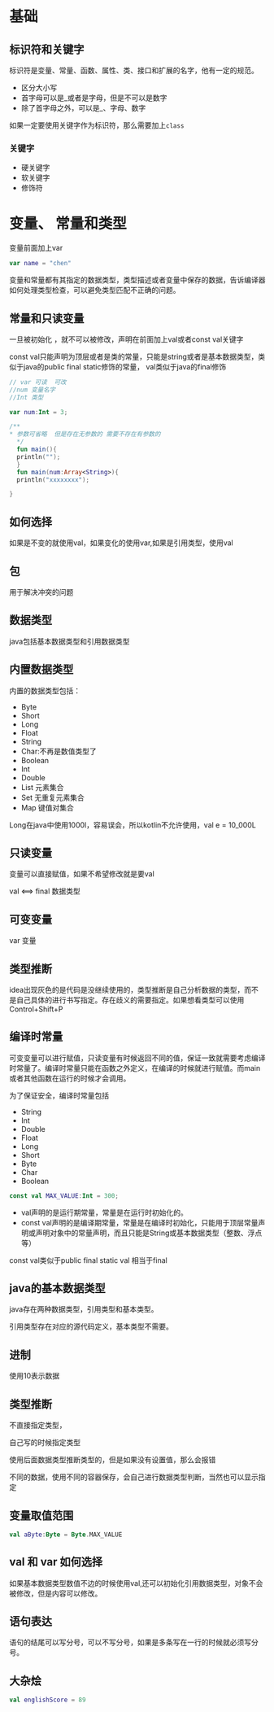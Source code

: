 # 基础

## 标识符和关键字

标识符是变量、常量、函数、属性、类、接口和扩展的名字，他有一定的规范。

- 区分大小写
- 首字母可以是_或者是字母，但是不可以是数字
- 除了首字母之外，可以是_、字母、数字

如果一定要使用关键字作为标识符，那么需要加上`class`

### 关键字

- 硬关键字
- 软关键字
- 修饰符

# 变量、 常量和类型

变量前面加上var

```kotlin
var name = "chen"
```

变量和常量都有其指定的数据类型，类型描述或者变量中保存的数据，告诉编译器如何处理类型检查，可以避免类型匹配不正确的问题。


## 常量和只读变量


一旦被初始化 ，就不可以被修改，声明在前面加上val或者const val关键字

const val只能声明为顶层或者是类的常量，只能是string或者是基本数据类型，类似于java的public final static修饰的常量，
val类似于java的final修饰

```kotlin
// var 可读  可改
//num 变量名字
//Int 类型

var num:Int = 3;

/**
* 参数可省略  但是存在无参数的 需要不存在有参数的
  */
  fun main(){
  println("");
  }
  fun main(num:Array<String>){
  println("xxxxxxxx");

}
```

## 如何选择

如果是不变的就使用val，如果变化的使用var,如果是引用类型，使用val


##  包

用于解决冲突的问题


## 数据类型

java包括基本数据类型和引用数据类型

## 内置数据类型

内置的数据类型包括：

- Byte 
- Short
- Long
- Float
- String
- Char:不再是数值类型了  
- Boolean
- Int
- Double
- List 元素集合
- Set 无重复元素集合
- Map 键值对集合


Long在java中使用1000l，容易误会，所以kotlin不允许使用，val e = 10_000L

## 只读变量

变量可以直接赋值，如果不希望修改就是要val

val   <==>  final 数据类型

## 可变变量

var 变量


## 类型推断

idea出现灰色的是代码是没继续使用的，类型推断是自己分析数据的类型，而不是自己具体的进行书写指定。存在歧义的需要指定。如果想看类型可以使用Control+Shift+P


## 编译时常量

可变变量可以进行赋值，只读变量有时候返回不同的值，保证一致就需要考虑编译时常量了。编译时常量只能在函数之外定义，在编译的时候就进行赋值。而main或者其他函数在运行的时候才会调用。

为了保证安全，编译时常量包括

- String
- Int
- Double
- Float
- Long
- Short
- Byte
- Char
- Boolean

```kotlin
const val MAX_VALUE:Int = 300;
```

- val声明的是运行期常量，常量是在运行时初始化的。
- const val声明的是编译期常量，常量是在编译时初始化，只能用于顶层常量声明或声明对象中的常量声明，而且只能是String或基本数据类型（整数、浮点等）

const val类似于public final static 
val 相当于final

## java的基本数据类型

java存在两种数据类型，引用类型和基本类型。

引用类型存在对应的源代码定义，基本类型不需要。

## 进制

使用10表示数据

## 类型推断

不直接指定类型， 

自己写的时候指定类型

使用后面数据类型推断类型的，但是如果没有设置值，那么会报错

不同的数据，使用不同的容器保存，会自己进行数据类型判断，当然也可以显示指定

## 变量取值范围

```kotlin
val aByte:Byte = Byte.MAX_VALUE

```


## val 和 var 如何选择

如果基本数据类型数值不边的时候使用val,还可以初始化引用数据类型，对象不会被修改，但是内容可以修改。

## 语句表达

语句的结尾可以写分号，可以不写分号，如果是多条写在一行的时候就必须写分号。

## 大杂烩

```kotlin
val englishScore = 89


```





















